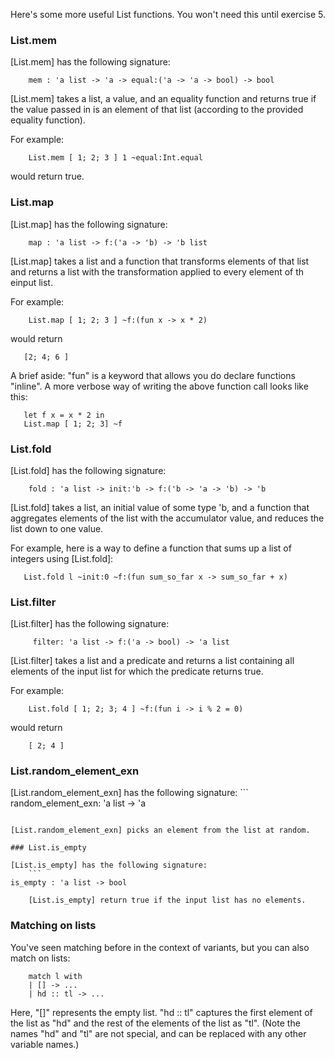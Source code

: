 Here's some more useful List functions. You won't need this until
exercise 5.

### List.mem
    
[List.mem] has the following signature:
```
    mem : 'a list -> 'a -> equal:('a -> 'a -> bool) -> bool
```

[List.mem] takes a list, a value, and an equality function and returns true if the
value passed in is an element of that list (according to the provided equality function).
    
For example:
```    
    List.mem [ 1; 2; 3 ] 1 ~equal:Int.equal
```

would return true.

### List.map

[List.map] has the following signature:
```
    map : 'a list -> f:('a -> 'b) -> 'b list
```

[List.map] takes a list and a function that transforms elements of that list and
returns a list with the transformation applied to every element of th einput list.

For example:

```
    List.map [ 1; 2; 3 ] ~f:(fun x -> x * 2)
```

would return
```
   [2; 4; 6 ]
```
   
A brief aside: "fun" is a keyword that allows you do declare functions "inline". A
more verbose way of writing the above function call looks like this:

```
   let f x = x * 2 in
   List.map [ 1; 2; 3] ~f
```

### List.fold

[List.fold] has the following signature:
```
    fold : 'a list -> init:'b -> f:('b -> 'a -> 'b) -> 'b
```

[List.fold] takes a list, an initial value of some type 'b, and a function that
aggregates elements of the list with the accumulator value, and reduces the list down
to one value.
   
For example, here is a way to define a function that sums up a list of integers using
[List.fold]:

```
   List.fold l ~init:0 ~f:(fun sum_so_far x -> sum_so_far + x)
```

### List.filter

[List.filter] has the following signature:
```
     filter: 'a list -> f:('a -> bool) -> 'a list
```
   
[List.filter] takes a list and a predicate and returns a list containing all elements
of the input list for which the predicate returns true.

For example:
   
```
    List.fold [ 1; 2; 3; 4 ] ~f:(fun i -> i % 2 = 0)
```
   
would return

```
    [ 2; 4 ]
 ```
   
### List.random_element_exn
   
[List.random_element_exn] has the following signature:
    ```
random_element_exn: 'a list -> 'a
```

[List.random_element_exn] picks an element from the list at random.
   
### List.is_empty
   
[List.is_empty] has the following signature:
    ```
is_empty : 'a list -> bool
```
       
        [List.is_empty] return true if the input list has no elements.

### Matching on lists

You've seen matching before in the context of variants, but you can also match on lists:
    
```
    match l with
    | [] -> ...
    | hd :: tl -> ...
```

Here, "[]" represents the empty list. "hd :: tl" captures the first element of the list
as "hd" and the rest of the elements of the list as "tl". (Note the names "hd" and "tl"
are not special, and can be replaced with any other variable names.)
